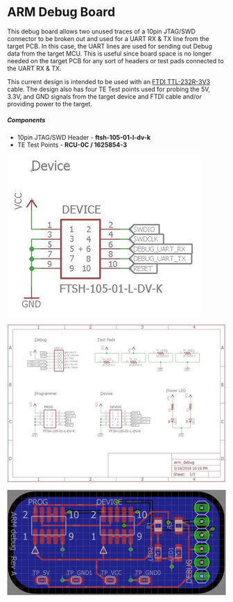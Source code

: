 # ARM Debug Board
This debug board allows two unused traces of a 10pin JTAG/SWD connector to be broken out and used for a UART RX & TX line from the target PCB. In this case, the UART lines are used for sending out Debug data from the target MCU. This is useful since board space is no longer needed on the target PCB for any sort of headers or test pads connected to the UART RX & TX. 

This current design is intended to be used with an [FTDI TTL-232R-3V3](http://www.ftdichip.com/Products/Cables/USBTTLSerial.htm) cable. The design also has four TE Test points used for probing the 5V, 3.3V, and GND signals from the target device and FTDI cable and/or providing power to the target.

##### Components
- 10pin JTAG/SWD Header - **ftsh-105-01-l-dv-k**
- TE Test Points - **RCU-0C / 1625854-3**

![alt text](images/Debug_Header.JPG)

![alt text](images/Schematic.JPG)

![alt text](images/ARM_Debug.JPG)
